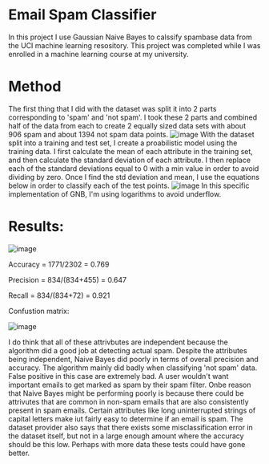 # Email Spam Classifier
In this project I use Gaussian Naive Bayes to calssify spambase data from the UCI machine learning resository. This project was completed while I was enrolled in a machine learning course at my university.

# Method
The first thing that I did with the dataset was split it into 2 parts corresponding to 'spam' and 'not spam'. I took these 2 parts and combined half of the data from each to create 2 equally sized data sets with about 906 spam and about 1394 not spam data points.
![image](https://user-images.githubusercontent.com/47011094/156500258-25e50065-b418-42f2-a2fc-92fdb6cf51d5.png)
With the dataset split into a training and test set, I create a proabilistic model using the training data. I first calculate the mean of each attribute in the training set, and then calculate the standard deviation of each attribute. I then replace each of the standard deviations equal to 0 with a min value in order to avoid dividing by zero.
 Once I find the std deviation and mean, I use the equations below in order to classify each of the test points.
 ![image](https://user-images.githubusercontent.com/47011094/156500443-929306d0-4b2a-462f-a804-c1bed87b3516.png)
In this specific implementation of GNB, I'm using logarithms to avoid underflow.
# Results:
![image](https://user-images.githubusercontent.com/47011094/156500532-4af9ed20-26c0-4a7c-b7fa-024fd605d9cd.png)

  Accuracy = 1771/2302 = 0.769
  
  Precision = 834/(834+455) = 0.647
  
  Recall = 834/(834+72) = 0.921

Confustion matrix:

![image](https://user-images.githubusercontent.com/47011094/156500657-33980091-8388-40a7-a5d1-3e9c3a35d904.png)

I do think that all of these attrivbutes are independent because the algorithm did a good job at detecting actual spam. Despite the attributes being independent, Naive Bayes did poorly in terms of overall precision and accuracy. The algorithm mainly did badly when classifying 'not spam' data. False positive in this case are extremely bad. A user wouldn't want important emails to get marked as spam by their spam filter. Onbe reason that Naive Bayes might be performing poorly is because there could be attrivutes that are common in non-spam emails that are also consistently present in spam emails. Certain attributes like long uninterrupted strings of capital letters make iut fairly easy to determine if an email is spam. The dataset provider also says that there exists some misclassification error in the dataset itself, but not in a large enough amount where the accuracy should be this low. Perhaps with more data these tests could have gone better.
